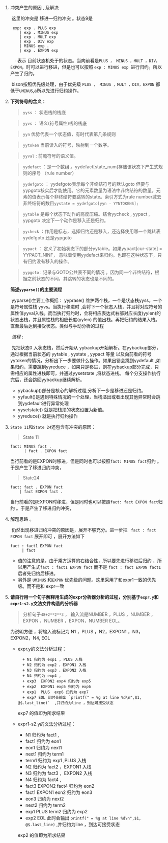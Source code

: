 1. 冲突产生的原因 , 及解决

   ​    这里的冲突是 移进—归约冲突 。状态9是

        exp: exp . PLUS exp
           | exp . MINUS exp
           | exp . MULT exp
           | exp . DIV exp
           | MINUS exp .
           | exp . EXPON exp
   ​          ` ·`  表示 目前状态机处于的状态。当向前看是` PLUS ， MINUS ，MULT ，DIV，EXPON `，时可以进行移进，但是也可以按照 `exp : MINUS exp `进行归约。所以产生了归约。

   ​           bison按照优先级处理，由于优先级 `PLUS ， MINUS ，MULT ，DIV，EXPON`  都低于`UMINUS`,a所以先进行归约操作。

   

2. **下列符号的含义：**

   > `yyss`   ： 状态栈的栈底

   > `yyvs`     ：  语义(符号属性)栈的栈底

   > `yyn`   优势代表一个状态值，有时代表第几条规则

   > `yytoken` 当前读入的符号，映射到一个数字。

   > `yyval`   : 前瞻符号的语义值。  

   > `yydefact`  ：是一个数组 。yydefact[state_num]存储该状态下产生式规则的序号  （rule number）

   > `yydefgoto`  ： yydefgoto表示每个非终结符号的默认goto 但要与yypgoto核实后才能使用。它的元素数量为语法中非终结符的数量。元素的值表示每个非终结符要跳转的state。索引方式为rule number减去非终结符的数目`yystate = yydefgoto[yyn - YYNTOKENS];`

   > `yytable`  是每个状态下动作的高度压缩。结合yycheck , yypact , yypgoto 决定下一个动作是移入还是归约。

   > `yycheck`  ：作用是标志，选择归约还是移入，还选择使用哪一个跳转表yydefgoto 还是yypgoto

   > `yypact`  ： 定义了初始状态下的部分yytable。如果yypact[cur-state] = YYPACT_NINF， 意味着使用yydefact来归约。也即在这种状态下，只有归约没有移入的操作。

   > `yypgoto`  : 记录与GOTO公共表不同的情况 。因为同一个非终结符，根据之前状态的不同，其跳转的状态也是不同的。

   

   **简述`yyparse()`的主要流程**

   ​          yyparse()主要工作概括：  yyprase()  维护两个栈，一个是状态栈yyss，一个是符号属性栈     yyvs。当执行移进时 ,会将下一个状态入栈，并且将对应符号的属性值yyval入栈。而当执行归约时，会将相应表达式右部对应长度(yylen)的状态出栈，并且属性栈的相应长度(yylen) 的值出栈。再把归约的结果入栈。直至最后达到接受状态。类似与手动分析的过程

   ​            _流程_ :

   ​                先把状态0 入状态栈，然后开始从 yybackup开始解析。在yybackup部分，通过根据当前状态的 yytable , yystate , yypact 等量 以及向前看的符号 yytoken的情况，分析出下一步要做什么操作。如果出错会跳到yydefault ,如果归约，需要跳到yyreduce ，如果只是移进，则在yybackup部分完成，只需相应的属性进栈即可，并通过yysetstate ,将状态进栈。 每个分支操作执行完后，还会跳回yybackup继续解析。

   + yybackup()部分是核心的解析过程,分析下一步是移进还是归约。
   + yyfault()是遇到特殊情况的一个处理，当栈溢出或者出现其他异常时会跳到yydefault进行异常处理
   + yysetstate() 就是把栈顶的状态设置为新值。
   + yyreduce() 就是执行归约操作

   

   

3. `State 11`和`State 24`还包含有冲突的原因：

   > State 11

   ``` 
   fact: MINUS fact .
         | fact . EXPON fact
   ```

   当行前看的是EXPON时移进，但是同时也可以按照` fact: MINUS fact `归约 。于是产生了移进归约冲突，

   > State24 

   ```
   fact: fact . EXPON fact
       | fact EXPON fact .
   ```

   当行前看的是EXPON时移进，但是同时也可以按照` fact: fact EXPON fact `归约 。于是产生了移进归约冲突，

   

   

4. 解题思路 。

   ​       仍然出现移进归约冲突的原因是，展开不够充分。进一步把  ` fact : fact EXPON fact`  展开即可 ，展开方法如下

   ``` 
   fact : fact1 EXPON fact
        | fact
   ```

   * 值的注意的是，由于乘方运算的右结合性，所以要先进行移进后归约 ，所以用产生式`fact : fact1 EXPON fact`   而不是 `fact : fact EXPON fact1`  后者先归约后移进。

   + 另外是 `UMINUS` 和`EXPON`  优先级的问题。这里采用了和expr1一致的优先级。而不是和 expr一致

     

5. **请自行用一个句子解释用生成的expr分析器分析的过程，分别基于`expr.y`和`expr1-s2.y`文法文件构造的分析器**

   > 分析句子`48+2**2**3` ，  输入流是NUMBER ，PLUS ，NUMBER ，EXPON ，NUMBER ，EXPON，NUMBER EOL。

   为说明方便 ，将输入流标记为 N1 ，PLUS ，N2，EXPON1 ，N3，EXPON2，N4, EOL

      + expr.y的文法分析过程：

              + N1 归约为 exp1 , PLUS 入栈
              + N2 归约为 exp2 ，EXPON1 入栈
              + N3 归约为 exp3 ，EXPON2 入栈
              + N4 归约为 exp4 ,
              + exp3  EXPON2 exp4 归约为 exp5
              + exp2  EXPON1 exp5 归约为 exp6
              + exp1  PLUS  exp6 归约为 exp7
              + exp7 EOL 此时会输出 `printf(" = %g at line %d\n",$1, @$.last_line)`  ,并归约为line ，到达可接受状态

        exp7 的值即为所求结果

      + expr1-s2.y的文法分析过程：

           + N1 归约为 fact1 , 
           + fact1 归约为 eon1
           + eon1 归约为 next1
           + next1  归约为 term1 
           + term1 归约为 exp1 ,PLUS 入栈
           + N2 归约为 fact2 ，EXPON1 入栈
           + N3 归约为 fact3 ，EXPON2 入栈
           + N4 归约为 fact4 ,
           + fact3  EXPON2 fact4 归约为 eon2
           + fact1  EXPON1 eon2 归约为 eon3
           + eon3 归约为 next2
           + next2 归约为 term2 
           + exp1  PLUS  term2  归约为 exp2
           + exp2 EOL 此时会输出 `printf(" = %g at line %d\n",$1, @$.last_line)`  ,并归约为line ，到达可接受状态

        exp2 的值即为所求结果









​          



